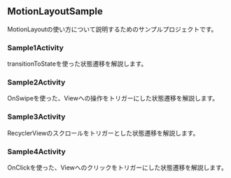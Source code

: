 ## MotionLayoutSample

MotionLayoutの使い方について説明するためのサンプルプロジェクトです。

### Sample1Activity

transitionToStateを使った状態遷移を解説します。

### Sample2Activity

OnSwipeを使った、Viewへの操作をトリガーにした状態遷移を解説します。

### Sample3Activity

RecyclerViewのスクロールをトリガーとした状態遷移を解説します。

### Sample4Activity

OnClickを使った、Viewへのクリックをトリガーにした状態遷移を解説します。

